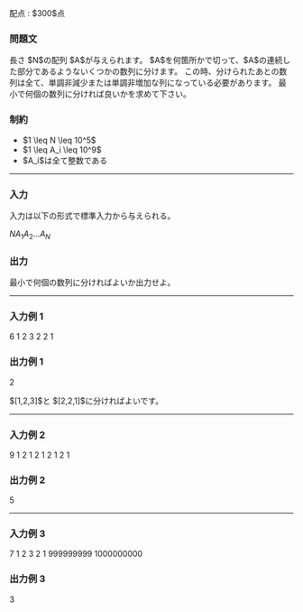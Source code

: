 
<div>

<span>

<span>

<p>
配点 : $300$点
</p>

<div>

<section>

### **問題文**

<p>
長さ $N$の配列 $A$が与えられます。
$A$を何箇所かで切って、$A$の連続した部分であるようないくつかの数列に分けます。
この時、分けられたあとの数列は全て、単調非減少または単調非増加な列になっている必要があります。
最小で何個の数列に分ければ良いかを求めて下さい。
</p>

</section>

</div>

<div>

<section>

### **制約**

<ul>

<li>
$1 \leq N \leq 10^5$
</li>

<li>
$1 \leq A_i \leq 10^9$
</li>

<li>
$A_i$は全て整数である
</li>

</ul>

</section>

</div>

---

<div>

<div>

<section>

### **入力**

<p>
入力は以下の形式で標準入力から与えられる。
</p>

<div>

$N$$A_1$$A_2$$...$$A_N$
</div>

</section>

</div>

<div>

<section>

### **出力**

<p>
最小で何個の数列に分ければよいか出力せよ。
</p>

</section>

</div>

</div>

---

<div>

<section>

### **入力例 1**

<div>

6
1 2 3 2 2 1

</div>

</section>

</div>

<div>

<section>

### **出力例 1**

<div>

2

</div>

<p>
$[1,2,3]$と $[2,2,1]$に分ければよいです。
</p>

</section>

</div>

---

<div>

<section>

### **入力例 2**

<div>

9
1 2 1 2 1 2 1 2 1

</div>

</section>

</div>

<div>

<section>

### **出力例 2**

<div>

5

</div>

</section>

</div>

---

<div>

<section>

### **入力例 3**

<div>

7
1 2 3 2 1 999999999 1000000000

</div>

</section>

</div>

<div>

<section>

### **出力例 3**

<div>

3

</div>

</section>

</div>

</span>

</span>

</div>
